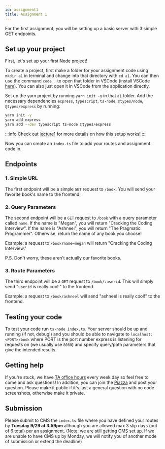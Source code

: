 ```yaml
---
id: assignment1
title: Assignment 1
---
```


For the first assignment, you will be setting up a basic server with 3 simple GET endpoints.

## Set up your project

First, let's set up your first Node project!

To create a project, first make a folder for your assignment code using `mkdir a1` in terminal and change into that directory with `cd a1`. You can then use the command `code .` to open that folder in VSCode (install VSCode [here](https://code.visualstudio.com/)). You can also just open it in VSCode from the application directly.

Set up the yarn project by running `yarn init -y` in that `a1` folder. Add the necessary dependencies `express`, `typescript`, `ts-node`, `@types/node`, `@types/express` by running:

```bash
yarn init -y
yarn add express
yarn add --dev typescript ts-node @types/express
```

:::info
Check out [lecture1](../lecture1) for more details on how this setup works!
:::

Now you can create an `index.ts` file to add your routes and assignment code in.

## Endpoints

### 1. Simple URL

The first endpoint will be a simple `GET` request to `/book`. You will send your favorite book's name to the frontend.

### 2. Query Parameters

The second endpoint will be a `GET` request to `/book` with a query parameter called `name`. If the name is "Megan", you will return "Cracking the Coding Interview". If the name is "Ashneel", you will return "The Pragmatic Programmer". Otherwise, return the name of any book you choose!

Example: a request to `/book?name=megan` will return "Cracking the Coding Interview."

P.S. Don't worry, these aren't actually our favorite books.

### 3. Route Parameters

The third endpoint will be a `GET` request to `/book/:userid`. This will simply send "`userid` is really cool!" to the frontend.

Example: a request to `/book/ashneel` will send "ashneel is really cool!" to the frontend.

## Testing your code

To test your code run `ts-node index.ts`. Your server should be up and running (if not, debug!) and you should be able to navigate to `localhost:<PORT>/book` where PORT is the port number express is listening for requests on (we usually use `8080`) and specify query/path parameters that give the intended results.

## Getting help

If you're stuck, we have [TA office hours](../introduction#when-are-office-hours) every week day so feel free to come and ask questions! In addition, you can join the [Piazza](http://piazza.com/cornell/fall2020/info1998section604) and post your question. Please make it public if it's just a general question with no code screenshots, otherwise make it private.

## Submission

Please submit to CMS the `index.ts` file where you have defined your routes by **Tuesday 9/29 at 3:59pm** although you are allowed max 3 slip days (out of 6 total) per an assignment. (Note: we are still getting CMS set up. If we are unable to have CMS up by Monday, we will notify you of another mode of submission or extend the deadline)
